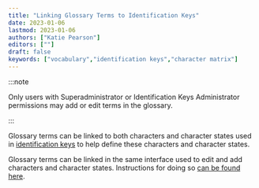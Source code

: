 ```yaml
---
title: "Linking Glossary Terms to Identification Keys"
date: 2023-01-06
lastmod: 2023-01-06
authors: ["Katie Pearson"]
editors: [""]
draft: false
keywords: ["vocabulary","identification keys","character matrix"]
---
```


:::note

Only users with Superadministrator or Identification Keys Administrator permissions may add or edit terms in the glossary.

:::

Glossary terms can be linked to both characters and character states used in [identification keys](/User_Guide/Identification_Keys) to help define these characters and character states.

Glossary terms can be linked in the same interface used to edit and add characters and character states. Instructions for doing so [can be found here](/User_Guide/Identification_Keys/admin).